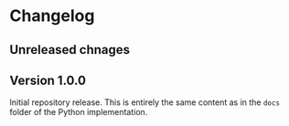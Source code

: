 # Changelog

## Unreleased chnages

## Version 1.0.0

Initial repository release. This is entirely the same content as in the `docs` folder of the Python implementation.
